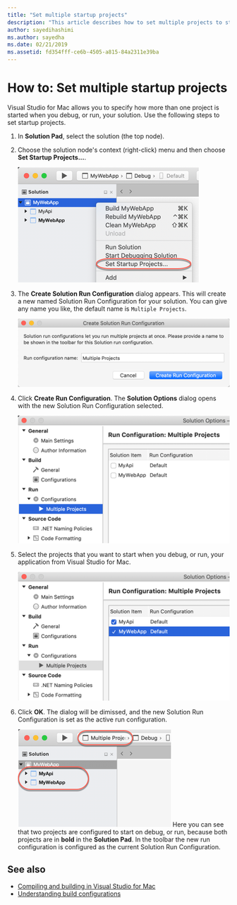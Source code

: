 ```yaml
---
title: "Set multiple startup projects"
description: "This article describes how to set multiple projects to start on run or debug."
author: sayedihashimi
ms.author: sayedha
ms.date: 02/21/2019
ms.assetid: fd354fff-ce6b-4505-a815-84a2311e39ba
---
```

# How to: Set multiple startup projects
Visual Studio for Mac allows you to specify how more than one project is started when you debug, or run, your solution. Use the following steps to set startup projects.

1.  In **Solution Pad**, select the solution (the top node).

2. Choose the solution node's context (right-click) menu and then choose **Set Startup Projects...**.

   ![Set startup projects context menu](media/startup-proj-ctx-menu.png)

3. The **Create Solution Run Configuration** dialog appears. This will create a new named Solution Run Configuration for your solution. You can give any name you like, the default name is `Multiple Projects`.

   ![Create Solution Run Configuration dialog](media/create-sln-run-config.png)

4. Click **Create Run Configuration**. The **Solution Options** dialog opens with the new Solution Run Configuration selected.

   ![Solution Options dialog](media/sln-options-run-config-multi-projects.png)

5. Select the projects that you want to start when you debug, or run, your application from Visual Studio for Mac.

   ![Solution options dialog with configured run configuration](media/sln-options-run-config-multi-projects-configured.png)

6. Click **OK**. The dialog will be dimissed, and the new Solution Run Configuration is set as the active run configuration.

   ![Solution with multiple projects configured to start on debug or run](media/startup-project-configured.png)
   Here you can see that two projects are configured to start on debug, or run, because both projects are in **bold** in the **Solution Pad**. In the toolbar the new run configuration is configured as the current Solution Run Configuration.

## See also

- [Compiling and building in Visual Studio for Mac](compiling-and-building.md)
- [Understanding build configurations](configurations.md)